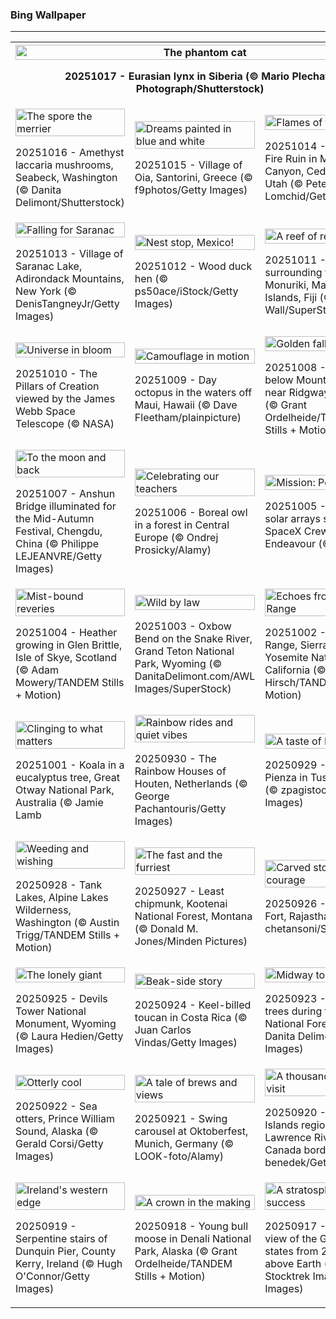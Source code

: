<h3>
 Bing Wallpaper
</h3>
<hr/>
<table>
<tr>
<th colspan="3">
<img alt="The phantom cat" src="https://www.bing.com/th?id=OHR.SiberianLynx_EN-US0696336220_UHD.jpg&amp;rf=LaDigue_UHD.jpg&amp;pid=hp&amp;w=3840&amp;h=2160&amp;rs=1&amp;c=4" width="100%"/><p>20251017 - Eurasian lynx in Siberia (© Mario Plechaty Photograph/Shutterstock)</p></th>
</tr>
<tr>
<td><img alt="The spore the merrier" src="https://www.bing.com/th?id=OHR.AmethystLaccaria_EN-US0640413961_UHD.jpg&amp;rf=LaDigue_UHD.jpg&amp;pid=hp&amp;w=3840&amp;h=2160&amp;rs=1&amp;c=4" width="100%"/><p>20251016 - Amethyst laccaria mushrooms, Seabeck, Washington (© Danita Delimont/Shutterstock)</p></td>
<td><img alt="Dreams painted in blue and white" src="https://www.bing.com/th?id=OHR.OiaSantorini_EN-US0585833457_UHD.jpg&amp;rf=LaDigue_UHD.jpg&amp;pid=hp&amp;w=3840&amp;h=2160&amp;rs=1&amp;c=4" width="100%"/><p>20251015 - Village of Oia, Santorini, Greece (© f9photos/Getty Images)</p></td>
<td><img alt="Flames of the past" src="https://www.bing.com/th?id=OHR.MuleCanyon_EN-US0527899523_UHD.jpg&amp;rf=LaDigue_UHD.jpg&amp;pid=hp&amp;w=3840&amp;h=2160&amp;rs=1&amp;c=4" width="100%"/><p>20251014 - House on Fire Ruin in Mule Canyon, Cedar Mesa, Utah (© Pete Lomchid/Getty Images)</p></td>
</tr>
<tr>
<td><img alt="Falling for Saranac" src="https://www.bing.com/th?id=OHR.SaranacLake_EN-US0445660450_UHD.jpg&amp;rf=LaDigue_UHD.jpg&amp;pid=hp&amp;w=3840&amp;h=2160&amp;rs=1&amp;c=4" width="100%"/><p>20251013 - Village of Saranac Lake, Adirondack Mountains, New York (© DenisTangneyJr/Getty Images)</p></td>
<td><img alt="Nest stop, Mexico!" src="https://www.bing.com/th?id=OHR.WoodDuckHen_EN-US0382439406_UHD.jpg&amp;rf=LaDigue_UHD.jpg&amp;pid=hp&amp;w=3840&amp;h=2160&amp;rs=1&amp;c=4" width="100%"/><p>20251012 - Wood duck hen (© ps50ace/iStock/Getty Images)</p></td>
<td><img alt="A reef of reflection" src="https://www.bing.com/th?id=OHR.MonurikiFiji_EN-US0326449622_UHD.jpg&amp;rf=LaDigue_UHD.jpg&amp;pid=hp&amp;w=3840&amp;h=2160&amp;rs=1&amp;c=4" width="100%"/><p>20251011 - Coral reef surrounding the island of Monuriki, Mamanuca Islands, Fiji (© David Wall/SuperStock)</p></td>
</tr>
<tr>
<td><img alt="Universe in bloom" src="https://www.bing.com/th?id=OHR.WebbPillars_EN-US0251661895_UHD.jpg&amp;rf=LaDigue_UHD.jpg&amp;pid=hp&amp;w=3840&amp;h=2160&amp;rs=1&amp;c=4" width="100%"/><p>20251010 - The Pillars of Creation viewed by the James Webb Space Telescope (© NASA)</p></td>
<td><img alt="Camouflage in motion" src="https://www.bing.com/th?id=OHR.OctopusCyanea_EN-US0194861123_UHD.jpg&amp;rf=LaDigue_UHD.jpg&amp;pid=hp&amp;w=3840&amp;h=2160&amp;rs=1&amp;c=4" width="100%"/><p>20251009 - Day octopus in the waters off Maui, Hawaii (© Dave Fleetham/plainpicture)</p></td>
<td><img alt="Golden fall glow" src="https://www.bing.com/th?id=OHR.RidgwayAspens_EN-US0136548884_UHD.jpg&amp;rf=LaDigue_UHD.jpg&amp;pid=hp&amp;w=3840&amp;h=2160&amp;rs=1&amp;c=4" width="100%"/><p>20251008 - Fall colors below Mount Sneffels near Ridgway, Colorado (© Grant Ordelheide/TANDEM Stills + Motion)</p></td>
</tr>
<tr>
<td><img alt="To the moon and back" src="https://www.bing.com/th?id=OHR.AnshunBridge_EN-US0059795497_UHD.jpg&amp;rf=LaDigue_UHD.jpg&amp;pid=hp&amp;w=3840&amp;h=2160&amp;rs=1&amp;c=4" width="100%"/><p>20251007 - Anshun Bridge illuminated for the Mid-Autumn Festival, Chengdu, China (© Philippe LEJEANVRE/Getty Images)</p></td>
<td><img alt="Celebrating our teachers" src="https://www.bing.com/th?id=OHR.TeacherOwl_EN-US9991815804_UHD.jpg&amp;rf=LaDigue_UHD.jpg&amp;pid=hp&amp;w=3840&amp;h=2160&amp;rs=1&amp;c=4" width="100%"/><p>20251006 - Boreal owl in a forest in Central Europe (© Ondrej Prosicky/Alamy)</p></td>
<td><img alt="Mission: Possible" src="https://www.bing.com/th?id=OHR.DragonEndeavour_EN-US9321246369_UHD.jpg&amp;rf=LaDigue_UHD.jpg&amp;pid=hp&amp;w=3840&amp;h=2160&amp;rs=1&amp;c=4" width="100%"/><p>20251005 - ISS main solar arrays seen from SpaceX Crew Dragon Endeavour (© NASA)</p></td>
</tr>
<tr><td><img alt="Mist-bound reveries" src="https://www.bing.com/th?id=OHR.SkyeHeather_EN-US9221942108_UHD.jpg&amp;rf=LaDigue_UHD.jpg&amp;pid=hp&amp;w=3840&amp;h=2160&amp;rs=1&amp;c=4" width="100%"/><p>20251004 - Heather growing in Glen Brittle, Isle of Skye, Scotland (© Adam Mowery/TANDEM Stills + Motion)</p></td><td><img alt="Wild by law" src="https://www.bing.com/th?id=OHR.OxbowBend_EN-US8471628790_UHD.jpg&amp;rf=LaDigue_UHD.jpg&amp;pid=hp&amp;w=3840&amp;h=2160&amp;rs=1&amp;c=4" width="100%"/><p>20251003 - Oxbow Bend on the Snake River, Grand Teton National Park, Wyoming (© DanitaDelimont.com/AWL Images/SuperStock)</p></td><td><img alt="Echoes from the Clark Range" src="https://www.bing.com/th?id=OHR.YosemiteClark_EN-US8503376225_UHD.jpg&amp;rf=LaDigue_UHD.jpg&amp;pid=hp&amp;w=3840&amp;h=2160&amp;rs=1&amp;c=4" width="100%"/><p>20251002 - Clark Range, Sierra Nevada, Yosemite National Park, California (© Robb Hirsch/TANDEM Stills + Motion)</p></td></tr><tr><td><img alt="Clinging to what matters" src="https://www.bing.com/th?id=OHR.EucalyptusKoala_EN-US8743417111_UHD.jpg&amp;rf=LaDigue_UHD.jpg&amp;pid=hp&amp;w=3840&amp;h=2160&amp;rs=1&amp;c=4" width="100%"/><p>20251001 - Koala in a eucalyptus tree, Great Otway National Park, Australia (© Jamie Lamb</p></td><td><img alt="Rainbow rides and quiet vibes" src="https://www.bing.com/th?id=OHR.HoutenHouses_EN-US8966537355_UHD.jpg&amp;rf=LaDigue_UHD.jpg&amp;pid=hp&amp;w=3840&amp;h=2160&amp;rs=1&amp;c=4" width="100%"/><p>20250930 - The Rainbow Houses of Houten, Netherlands (© George Pachantouris/Getty Images)</p></td><td><img alt="A taste of Pienza" src="https://www.bing.com/th?id=OHR.PienzaItaly_EN-US8831227247_UHD.jpg&amp;rf=LaDigue_UHD.jpg&amp;pid=hp&amp;w=3840&amp;h=2160&amp;rs=1&amp;c=4" width="100%"/><p>20250929 - Town of Pienza in Tuscany, Italy (© zpagistock/Getty Images)</p></td></tr><tr><td><img alt="Weeding and wishing" src="https://www.bing.com/th?id=OHR.TankLakes_EN-US9278332978_UHD.jpg&amp;rf=LaDigue_UHD.jpg&amp;pid=hp&amp;w=3840&amp;h=2160&amp;rs=1&amp;c=4" width="100%"/><p>20250928 - Tank Lakes, Alpine Lakes Wilderness, Washington (© Austin Trigg/TANDEM Stills + Motion)</p></td><td><img alt="The fast and the furriest" src="https://www.bing.com/th?id=OHR.AutumnChipmunk_EN-US9248365602_UHD.jpg&amp;rf=LaDigue_UHD.jpg&amp;pid=hp&amp;w=3840&amp;h=2160&amp;rs=1&amp;c=4" width="100%"/><p>20250927 - Least chipmunk, Kootenai National Forest, Montana (© Donald M. Jones/Minden Pictures)</p></td><td><img alt="Carved stones of courage" src="https://www.bing.com/th?id=OHR.FortChittorgarh_EN-US9184486139_UHD.jpg&amp;rf=LaDigue_UHD.jpg&amp;pid=hp&amp;w=3840&amp;h=2160&amp;rs=1&amp;c=4" width="100%"/><p>20250926 - Chittorgarh Fort, Rajasthan, India (© chetansoni/Shutterstock)</p></td></tr><tr><td><img alt="The lonely giant" src="https://www.bing.com/th?id=OHR.BearLodge_EN-US9061134971_UHD.jpg&amp;rf=LaDigue_UHD.jpg&amp;pid=hp&amp;w=3840&amp;h=2160&amp;rs=1&amp;c=4" width="100%"/><p>20250925 - Devils Tower National Monument, Wyoming (© Laura Hedien/Getty Images)</p></td><td><img alt="Beak-side story" src="https://www.bing.com/th?id=OHR.ToucanForest_EN-US8319635845_UHD.jpg&amp;rf=LaDigue_UHD.jpg&amp;pid=hp&amp;w=3840&amp;h=2160&amp;rs=1&amp;c=4" width="100%"/><p>20250924 - Keel-billed toucan in Costa Rica (© Juan Carlos Vindas/Getty Images)</p></td><td><img alt="Midway to winter" src="https://www.bing.com/th?id=OHR.AspenEquinox_EN-US8237887036_UHD.jpg&amp;rf=LaDigue_UHD.jpg&amp;pid=hp&amp;w=3840&amp;h=2160&amp;rs=1&amp;c=4" width="100%"/><p>20250923 - Aspen trees during fall, Fishlake National Forest, Utah (© Danita Delimont/Getty Images)</p></td></tr><tr><td><img alt="Otterly cool" src="https://www.bing.com/th?id=OHR.IceOtters_EN-US7982442590_UHD.jpg&amp;rf=LaDigue_UHD.jpg&amp;pid=hp&amp;w=3840&amp;h=2160&amp;rs=1&amp;c=4" width="100%"/><p>20250922 - Sea otters, Prince William Sound, Alaska (© Gerald Corsi/Getty Images)</p></td><td><img alt="A tale of brews and views" src="https://www.bing.com/th?id=OHR.OktoberfestSwing_EN-US7916182497_UHD.jpg&amp;rf=LaDigue_UHD.jpg&amp;pid=hp&amp;w=3840&amp;h=2160&amp;rs=1&amp;c=4" width="100%"/><p>20250921 - Swing carousel at Oktoberfest, Munich, Germany (© LOOK-foto/Alamy)</p></td><td><img alt="A thousand reasons to visit" src="https://www.bing.com/th?id=OHR.ThousandIslands_EN-US7884567746_UHD.jpg&amp;rf=LaDigue_UHD.jpg&amp;pid=hp&amp;w=3840&amp;h=2160&amp;rs=1&amp;c=4" width="100%"/><p>20250920 - Thousand Islands region, St. Lawrence River, US-Canada border (© benedek/Getty Images)</p></td></tr><tr><td><img alt="Ireland's western edge" src="https://www.bing.com/th?id=OHR.DunquinIreland_EN-US9846056364_UHD.jpg&amp;rf=LaDigue_UHD.jpg&amp;pid=hp&amp;w=3840&amp;h=2160&amp;rs=1&amp;c=4" width="100%"/><p>20250919 - Serpentine stairs of Dunquin Pier, County Kerry, Ireland (© Hugh O'Connor/Getty Images)</p></td><td><img alt="A crown in the making" src="https://www.bing.com/th?id=OHR.YoungMoose_EN-US2991221135_UHD.jpg&amp;rf=LaDigue_UHD.jpg&amp;pid=hp&amp;w=3840&amp;h=2160&amp;rs=1&amp;c=4" width="100%"/><p>20250918 - Young bull moose in Denali National Park, Alaska (© Grant Ordelheide/TANDEM Stills + Motion)</p></td><td><img alt="A stratospheric success" src="https://www.bing.com/th?id=OHR.OzoneEarth_EN-US9728527733_UHD.jpg&amp;rf=LaDigue_UHD.jpg&amp;pid=hp&amp;w=3840&amp;h=2160&amp;rs=1&amp;c=4" width="100%"/><p>20250917 - Nighttime view of the Gulf Coast states from 225 miles above Earth (© Stocktrek Images/Getty Images)</p></td></tr></table>
